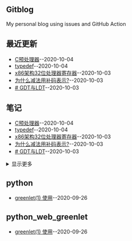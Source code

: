 ## Gitblog
My personal blog using issues and GitHub Action
## 最近更新
- [C预处理器](https://github.com/chaleaoch/gitblog/issues/11)--2020-10-04
- [typedef](https://github.com/chaleaoch/gitblog/issues/10)--2020-10-04
- [x86架构32位处理器寄存器](https://github.com/chaleaoch/gitblog/issues/9)--2020-10-03
- [为什么减法用补码表示?](https://github.com/chaleaoch/gitblog/issues/8)--2020-10-03
- [# GDT与LDT](https://github.com/chaleaoch/gitblog/issues/7)--2020-10-03
## 笔记
- [C预处理器](https://github.com/chaleaoch/gitblog/issues/11)--2020-10-04
- [typedef](https://github.com/chaleaoch/gitblog/issues/10)--2020-10-04
- [x86架构32位处理器寄存器](https://github.com/chaleaoch/gitblog/issues/9)--2020-10-03
- [为什么减法用补码表示?](https://github.com/chaleaoch/gitblog/issues/8)--2020-10-03
- [# GDT与LDT](https://github.com/chaleaoch/gitblog/issues/7)--2020-10-03
<details><summary>显示更多</summary>

- [参考书目](https://github.com/chaleaoch/gitblog/issues/5)--2020-09-29
</details>

## python
- [greenlet(1) 使用](https://github.com/chaleaoch/gitblog/issues/4)--2020-09-26
## python_web_greenlet
- [greenlet(1) 使用](https://github.com/chaleaoch/gitblog/issues/4)--2020-09-26
